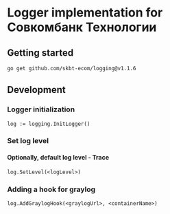 # Logger implementation for Совкомбанк Технологии

## Getting started
```bash
go get github.com/skbt-ecom/logging@v1.1.6
```
## Development

### Logger initialization

```
log := logging.InitLogger()
```

### Set log level
#### Optionally, default log level - Trace
```
log.SetLevel(<logLevel>)
```

### Adding a hook for graylog
```
log.AddGraylogHook(<graylogUrl>, <containerName>)
```
